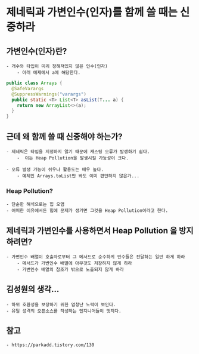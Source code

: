 # 제네릭과 가변인수(인자)를 함께 쓸 때는 신중하라

## 가변인수(인자)란?
    - 개수와 타입이 미리 정해져있지 않은 인수(인자)
        - 아래 예제에서 a에 해당한다.
    
```java
public class Arrays {
  @SafeVarargs
  @SuppressWarnings("varargs")
  public static <T> List<T> asList(T... a) {
    return new ArrayList<>(a);
  }
}
```
## 근데 왜 함께 쓸 때 신중해야 하는가?
    - 제네릭은 타입을 지정하지 않기 때문에 캐스팅 오류가 발생하기 쉽다.
        -  이는 Heap Pollution을 발생시킬 가능성이 크다.

    - 오류 발생 가능이 쉬우나 활용도는 매우 높다.
        - 예제인 Arrays.toList만 봐도 이미 편안하지 않은가... 

### Heap Pollution?
    - 단순한 해석으로는 힙 오염
    - 어떠한 이유에서든 힙에 문제가 생기면 그것을 Heap Pollution이라고 한다.

## 제네릭과 가변인수를 사용하면서 Heap Pollution 을 방지하려면?
    - 가변인수 배열이 호출자로부터 그 메서드로 순수하게 인수들은 전달하는 일만 하게 하라
        - 메서드가 가변인수 배열에 아무것도 저장하지 않게 하라
        - 가변인수 배열의 참조가 밖으로 노출되지 않게 하라
 

## 김성원의 생각...
    - 하위 호환성을 보장하기 위한 엄청난 노력이 보인다.
    - 유틸 성격의 오픈소스를 작성하는 엔지니어들이 멋지다.  

## 참고
    - https://parkadd.tistory.com/130